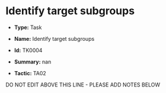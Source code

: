 # Identify target subgroups

* **Type:** Task

* **Name:** Identify target subgroups

* **Id:** TK0004

* **Summary:** nan

* **Tactic:** TA02

DO NOT EDIT ABOVE THIS LINE - PLEASE ADD NOTES BELOW